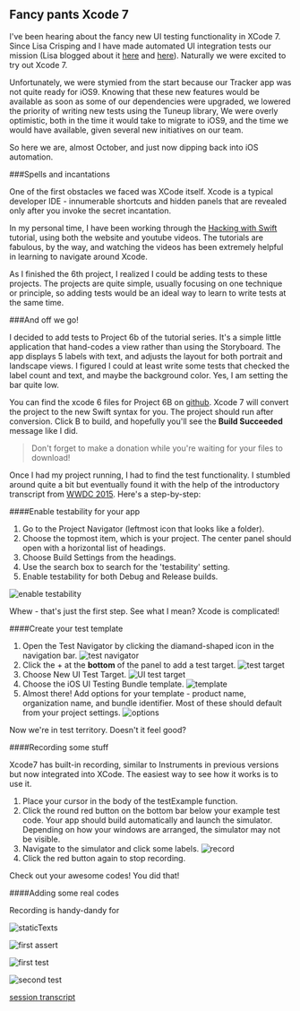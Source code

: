 ## Fancy pants Xcode 7

I've been hearing about the fancy new UI testing functionality in XCode 7.  Since Lisa Crisping and I have made automated UI integration tests our mission (Lisa blogged about it [here](http://lisacrispin.com/2014/10/12/mission-pair/) and [here](http://lisacrispin.com/2014/11/06/continuing-mission-continually-improving/)).  Naturally we were excited to try out Xcode 7.

Unfortunately, we were stymied from the start because our Tracker app was not quite ready for iOS9. Knowing that these new features would be available as soon as some of our dependencies were upgraded, we lowered the priority of writing new tests using the Tuneup library, We were overly optimistic, both in the time it would take to migrate to iOS9, and the time we would have available, given several new initiatives on our team.

So here we are, almost October, and just now dipping back into iOS automation.

###Spells and incantations

One of the first obstacles we faced was XCode itself.  Xcode is a typical developer IDE - innumerable shortcuts and hidden panels that are revealed only after you invoke the secret incantation.

In my personal time, I have been working through the [Hacking with Swift](https://www.hackingwithswift.com/) tutorial, using both the website and youtube videos.  The tutorials are fabulous, by the way, and watching the videos has been extremely helpful in learning to navigate around Xcode.

As I finished the 6th project, I realized I could be adding tests to these projects.  The projects are quite simple, usually focusing on one technique or principle, so adding tests would be an ideal way to learn to write tests at the same time.  

###And off we go!

I decided to add tests to Project 6b of the tutorial series. It's a simple little application that hand-codes a view rather than using the Storyboard. The app displays 5 labels with text, and adjusts the layout for both portrait and landscape views.  I figured I could at least write some tests that checked the label count and text, and maybe the background color.  Yes, I am setting the bar quite low.

You can find the xcode 6 files for Project 6B on [github](https://github.com/twostraws/HackingWithSwift). Xcode 7 will convert the project to the new Swift syntax for you. The project should run after conversion.  Click <command> B to build, and hopefully you'll see the **Build Succeeded** message like I did.  

> Don't forget to make a donation while you're waiting for your files to download!

Once I had my project running, I had to find the test functionality.  I stumbled around quite a bit but eventually found it with the help of the introductory transcript from [WWDC 2015](http://asciiwwdc.com/2015/sessions/406).  Here's a step-by-step:

####Enable testability for your app
1. Go to the Project Navigator (leftmost icon that looks like a folder).
1. Choose the topmost item, which is your project.  The center panel should open with a horizontal list of headings.
1. Choose Build Settings from the headings.
1. Use the search box to search for the 'testability' setting.
2. Enable testability for both Debug and Release builds. 

![enable testability](/users/pivotal/desktop/testability-setting.png)

Whew - that's just the first step.  See what I mean? Xcode is complicated!

####Create your test template

1. Open the Test Navigator by clicking the diamand-shaped icon in the navigation bar. 
![test navigator](/users/pivotal/desktop/test-navigator.png)
1. Click the +  at the **bottom** of the panel to add a test target.
![test target](/users/pivotal/desktop/test-target.png)
1. Choose New UI Test Target.
![UI test target](/users/pivotal/desktop/UI-test-target.png)
1. Choose the iOS UI Testing Bundle template.
![template](/users/pivotal/desktop/template.png)
1. Almost there! Add options for your template - product name, organization name, and bundle identifier. Most of these should default from your project settings. 
![options](/users/pivotal/desktop/options.png)

Now we're in test territory.  Doesn't it feel good?

####Recording some stuff

Xcode7 has built-in recording, similar to Instruments in previous versions but now integrated into XCode.  The easiest way to see how it works is to use it.

1.  Place your cursor in the body of the testExample function.
2.  Click the round red button on the bottom bar below your example test code.  Your app should build automatically and launch the simulator.  Depending on how your windows are arranged, the simulator may not be visible.
3.  Navigate to the simulator and click some labels.
![record](/users/pivotal/desktop/record.png)
4. Click the red button again to stop recording.

Check out your awesome codes!  You did that!  

####Adding some real codes

Recording is handy-dandy for 


![staticTexts](/users/pivotal/desktop/staticTexts.png)

![first assert](/users/pivotal/desktop/first-assert.png)

![first test](/users/pivotal/desktop/complete-test.png)

![second test](/users/pivotal/desktop/second-test.png)

[session transcript](http://asciiwwdc.com/2015/sessions/406)